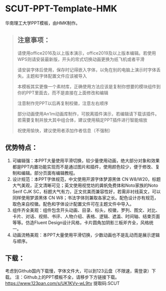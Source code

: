 # SCUT-PPT-Template-HMK
华南理工大学PPT模板，由HMK制作。

> ## 注意事项：
>
> 请使用office2016及以上版本演示，office2019及以上版本编辑。若使用WPS则请安装最新版，开头的帘式切换动画更换为纸飞机或者平滑
>
> 请安装字体后使用，保存时记得嵌入字体，以免在别的电脑上演示时字体丢失。主题和字体配置文件应该被导入
>
> 本模板其实更像一个素材库，正确使用方法应该是复制你想要的模块组件到你的PPT里面去，而不是直接在上面修改和编辑
>
> 注意制作完PPT以后再复制校徽，注意左右顺序
>
> 部分动画使用An’Im动画库制作，可脱离插件演示，若编辑请下载该插件。若需要复制并放大其中组合体，建议使用稿定PPT插件进行智能缩放
>
> 祝使用愉快，建议使用者添加作者信息（不强制）

## 优势特点：

1. 可编辑强：本PPT大量使用平滑切换，较少量使用动画，绝大部分对象和效果都是PPT内置功能实现而不是通过图片和插件，使用颜色较少，便于修改、复制和编辑。部分页面有编辑教程。
2. 设计规范：本PPT字体规范，中文使用开源字体梦源黑体 CN W8/W20，标题大气美观，正文清晰可见；英文使用视觉坊的龚帆免费体和Noto家族的Noto Serif CJK SC，标题大气有力，正文优美而兼容性好，若需非衬线英文，可以同样使用梦源黑体 CN W8；书法字体则兼取各家之长。配色设计亦有规范，取色来自校徽。配色和字体设计配置文件可在主题文件中导入。
3. 组件齐全美观：组件包含开头动画、目录、标头，校徽，罗列、图文、对比、卡片、对话、视频、书评、人物介绍、表格、逻辑、遮盖、时间轴、结束页面等等。仿造Fluent Design设计风格，卡片圆角加阴影三板斧齐全，风格统一。
4. 动画流畅美观：本PPT大量使用平滑切换，少数动画也不是乱动而是展示逻辑与顺序。

## 下载：

考虑到Github国内下载慢，字体文件大，可以到123云盘（不限速，需登录）下载。
注：Github上的PPT模板不全，请移步下方链接下载。
https://www.123pan.com/s/UK1KVv-wL9tv	提取码:SCUT

